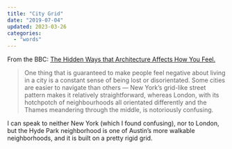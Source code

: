 ```yaml
---
title: "City Grid"
date: "2019-07-04"
updated: 2023-03-26
categories:
  - "words"
---
```


From the BBC: [The Hidden Ways that Architecture Affects How You Feel.](https://www.bbc.com/future/story/20170605-the-psychology-behind-your-citys-design)

> One thing that is guaranteed to make people feel negative about living in a city is a constant sense of being lost or disorientated. Some cities are easier to navigate than others — New York’s grid-like street pattern makes it relatively straightforward, whereas London, with its hotchpotch of neighbourhoods all orientated differently and the Thames meandering through the middle, is notoriously confusing.

I can speak to neither New York (which I found confusing), nor to London, but the Hyde Park neighborhood is one of Austin’s more walkable neighborhoods, and it is built on a pretty rigid grid.
